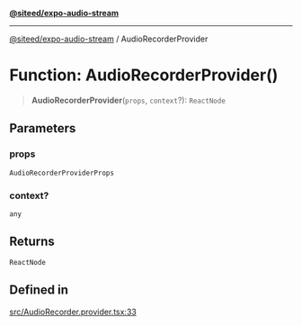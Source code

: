 [**@siteed/expo-audio-stream**](../README.md)

***

[@siteed/expo-audio-stream](../README.md) / AudioRecorderProvider

# Function: AudioRecorderProvider()

> **AudioRecorderProvider**(`props`, `context`?): `ReactNode`

## Parameters

### props

`AudioRecorderProviderProps`

### context?

`any`

## Returns

`ReactNode`

## Defined in

[src/AudioRecorder.provider.tsx:33](https://github.com/deeeed/expo-audio-stream/blob/903fc079aaae4a518b386f1df2cb6aaa7c0c2a30/packages/expo-audio-stream/src/AudioRecorder.provider.tsx#L33)
